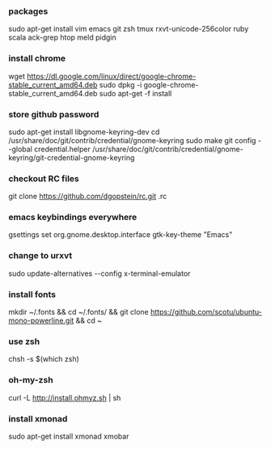 ### packages
sudo apt-get install vim emacs git zsh tmux rxvt-unicode-256color ruby scala ack-grep htop meld pidgin

### install chrome
wget https://dl.google.com/linux/direct/google-chrome-stable_current_amd64.deb
sudo dpkg -i google-chrome-stable_current_amd64.deb
sudo apt-get -f install

### store github password
sudo apt-get install libgnome-keyring-dev
cd /usr/share/doc/git/contrib/credential/gnome-keyring
sudo make
git config --global credential.helper /usr/share/doc/git/contrib/credential/gnome-keyring/git-credential-gnome-keyring

### checkout RC files
git clone https://github.com/dgopstein/rc.git .rc

### emacs keybindings everywhere
gsettings set org.gnome.desktop.interface gtk-key-theme "Emacs"

### change to urxvt
sudo update-alternatives --config x-terminal-emulator

### install fonts
mkdir ~/.fonts && cd ~/.fonts/ && git clone https://github.com/scotu/ubuntu-mono-powerline.git && cd ~

### use zsh
chsh -s $(which zsh)

### oh-my-zsh
curl -L http://install.ohmyz.sh | sh

### install xmonad
sudo apt-get install xmonad xmobar

